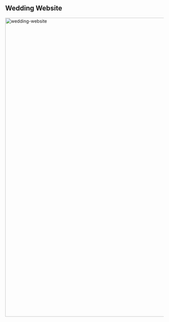 <h2>Wedding Website</h2>

<img width="949" alt="wedding-website" src="https://github.com/manjunath-dalavaye/Wedding/assets/111382056/568a539c-dd03-4597-aab7-376dea044d4c">

